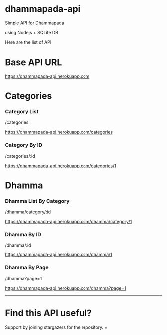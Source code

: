 # dhammapada-api
Simple API for Dhammapada

using Nodejs + SQLite DB

<p>Here are the list of API</p>

<h1>Base API URL</h1>
<a href="https://dhammapada-api.herokuapp.com/" target="_blank">https://dhammapada-api.herokuapp.com</a>

<h1>Categories</h1>

<h3>Category List</h3>
<p>/categories</p>
<a href="https://dhammapada-api.herokuapp.com/categories" target="_blank">https://dhammapada-api.herokuapp.com/categories</a>

<h3>Category By ID</h3>
<p>/categories/:id</p>
<a href="https://dhammapada-api.herokuapp.com/categories" target="_blank">https://dhammapada-api.herokuapp.com/categories/1</a>

<h1>Dhamma</h1>

<h3>Dhamma List By Category</h3>
<p>/dhamma/category/:id</p>
<a href="https://dhammapada-api.herokuapp.com/dhamma/category/1" target="_blank">https://dhammapada-api.herokuapp.com/dhamma/category/1</a>

<h3>Dhamma By ID</h3>
<p>/dhamma/:id</p>
<a href="https://dhammapada-api.herokuapp.com/dhamma/1" target="_blank">https://dhammapada-api.herokuapp.com/dhamma/1</a>

<h3>Dhamma By Page</h3>
<p>/dhamma?page=1</p>
<a href="https://dhammapada-api.herokuapp.com/dhamma?page=1" target="_blank">https://dhammapada-api.herokuapp.com/dhamma?page=1</a>

<hr/>

<h1>Find this API useful?</h1>
<p>Support by joining stargazers for the repository. ⭐ </p>



